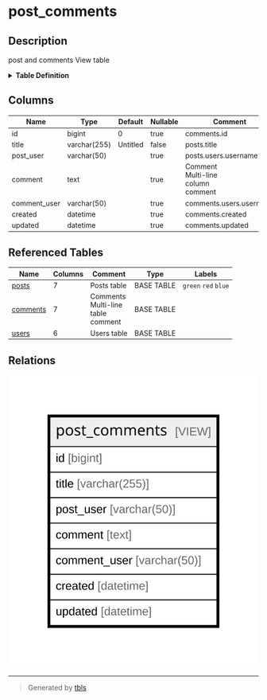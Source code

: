 # post_comments

## Description

post and comments View table

<details>
<summary><strong>Table Definition</strong></summary>

```sql
CREATE VIEW post_comments AS (select `c`.`id` AS `id`,`p`.`title` AS `title`,`u2`.`username` AS `post_user`,`c`.`comment` AS `comment`,`u2`.`username` AS `comment_user`,`c`.`created` AS `created`,`c`.`updated` AS `updated` from (((`testdb`.`posts` `p` left join `testdb`.`comments` `c` on((`p`.`id` = `c`.`post_id`))) left join `testdb`.`users` `u` on((`u`.`id` = `p`.`user_id`))) left join `testdb`.`users` `u2` on((`u2`.`id` = `c`.`user_id`))))
```

</details>

## Columns

| Name | Type | Default | Nullable | Comment |
| ---- | ---- | ------- | -------- | ------- |
| id | bigint | 0 | true | comments.id |
| title | varchar(255) | Untitled | false | posts.title |
| post_user | varchar(50) |  | true | posts.users.username |
| comment | text |  | true | Comment<br />Multi-line<br />column<br />comment |
| comment_user | varchar(50) |  | true | comments.users.username |
| created | datetime |  | true | comments.created |
| updated | datetime |  | true | comments.updated |

## Referenced Tables

| Name | Columns | Comment | Type | Labels |
| ---- | ------- | ------- | ---- | ------ |
| [posts](posts.md) | 7 | Posts table | BASE TABLE | `green` `red` `blue` |
| [comments](comments.md) | 7 | Comments<br />Multi-line<br />table<br />comment | BASE TABLE |  |
| [users](users.md) | 6 | Users table | BASE TABLE |  |

## Relations

![er](post_comments.svg)

---

> Generated by [tbls](https://github.com/k1LoW/tbls)
